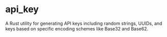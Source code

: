 # api_key
A Rust utility for generating API keys including random strings, UUIDs, and keys based on specific encoding schemes like Base32 and Base62.
